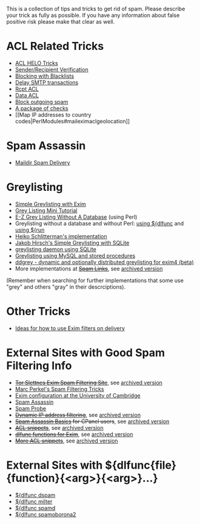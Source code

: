 This is a collection of tips and tricks to get rid of spam. Please
describe your trick as fully as possible. If you have any information
about false positive risk please make that clear as well.

ACL Related Tricks
==================
-   [ACL HELO Tricks](AclHeloTricks)
-   [Sender/Recipient Verification](Verification)
-   [Blocking with Blacklists](BlackLists)
-   [Delay SMTP transactions](DelayTransactions)
-   [Rcpt ACL](AclSmtpRcpt)
-   [Data ACL](AclSmtpData)
-   [Block outgoing spam](BlockCracking)
-   [A package of checks](LenasConfig)
-   [[Map IP addresses to country codes|PerlModules#maileximaclgeolocation]]

Spam Assassin
=============
-   [Maildir Spam Delivery](MaildirSpamDelivery)

Greylisting
===========
-   [Simple Greylisting with Exim](SimpleGreylisting)
-   [Grey Listing Mini Tutorial](FastGrayListMiniTutorial)
-   [E-Z Grey Listing Without A Database](DbLessGreyListing) (using
    Perl)
-   Greylisting without a database and without Perl: [using
    ${dlfunc](DbLessGreyListingC) and [using
    ${run](DbLessGreyListingRun)
-   [Heiko Schlitterman's
    implementation](http://www.schlittermann.de/doc/grey.shtml)
-   [Jakob Hirsch's Simple Greylisting with
    SQLite](http://plonk.de/sw/exim/greylist.txt)
-   [greylisting daemon using SQLite](http://greylstd.cmeerw.org)
-   [Greylisting using MySQL and stored
    procedures](http://www.phcomp.co.uk/TechTutorial/HOWTOs/GreyListing.php)
-   [ddgrey - dynamic and optionally distributed greylisting for exim4 (beta)](https://github.com/perericr/ddgrey)
-   More implementations at <strike>[Spam
    Links](http://spamlinks.net/filter-server-greylist.htm#implement-exim)</strike>, see [archived version](https://web.archive.org/web/20140209085322/http://spamlinks.net/filter-server-greylist.htm)

(Remember when searching for further implementations that some use
"grey" and others "gray" in their descrciptions).

Other Tricks
============
-   [Ideas for how to use Exim filters on
    delivery](MailFilteringTips)

External Sites with Good Spam Filtering Info
============================================
-   <strike>[Tor Slettnes Exim Spam Filtering
    Site](http://slett.net/spam-filtering-for-mx/)</strike>, see [archived version](https://web.archive.org/web/20180509021323/http://slett.net/spam-filtering-for-mx/)
-   [Marc Perkel's Spam Filtering
    Tricks](http://www.junkemailfilter.com/spam/how_it_works.html)
-   [Exim configuration at the University of
    Cambridge](https://fanf2.user.srcf.net/hermes/doc/talks/2005-02-eximconf/paper.html)
-   [Spam Assassin](http://www.spamassassin.org)
-   [Spam Probe](http://spamprobe.sourceforge.net/)
-   <strike>[Dynamic IP address filtering](http://tanaya.net/DynaStop/)</strike>, see [archived
    version](https://web.archive.org/web/20130816221540/http://dynastop.tanaya.net/)
-   <strike>[Spam Assassin
    Basics](http://blog.webhosting.uk.com/2006/09/26/spam-assassin-basics/)
    for CPanel users</strike>, see [archived version](https://web.archive.org/web/20061126204555/http://blog.webhosting.uk.com/2006/09/26/spam-assassin-basics/)
-   <strike>[ACL snippets](http://tehran.lain.pl/exim-snippets.html)</strike>, see [archived
    version](https://web.archive.org/web/20100626015552/http://tehran.lain.pl/exim-snippets.html)
-   <strike>[dlfunc functions for Exim](http://www.ols.es/exim/dlext/)</strike>, see [archived version](https://web.archive.org/web/20100717101404/http://www.ols.es/exim/dlext/)
-   <strike>[More ACL snippets](http://www.ols.es/exim/acl/)</strike>, see [archived
    version](https://web.archive.org/web/20161026081026/http://www.ols.es/exim/acl/)

External Sites with ${dlfunc{file}{function}{\<arg\>}{\<arg\>}...}
===================================================================
-   [${dlfunc dspam](http://mta.org.ua/exim-conf/dlfunc/dspam/)
-   [${dlfunc milter](http://mta.org.ua/exim-conf/dlfunc/milter/)
-   [${dlfunc spamd](http://mta.org.ua/exim-conf/dlfunc/spamd/)
-   [${dlfunc
    spamoborona2](http://mta.org.ua/exim-conf/dlfunc/spamoborona2/)
